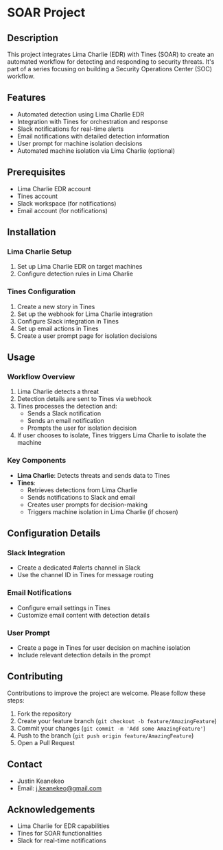 # SOAR Project

## Description
This project integrates Lima Charlie (EDR) with Tines (SOAR) to create an automated workflow for detecting and responding to security threats. It's part of a series focusing on building a Security Operations Center (SOC) workflow.

## Features
- Automated detection using Lima Charlie EDR
- Integration with Tines for orchestration and response
- Slack notifications for real-time alerts
- Email notifications with detailed detection information
- User prompt for machine isolation decisions
- Automated machine isolation via Lima Charlie (optional)

## Prerequisites
- Lima Charlie EDR account
- Tines account
- Slack workspace (for notifications)
- Email account (for notifications)

## Installation

### Lima Charlie Setup
1. Set up Lima Charlie EDR on target machines
2. Configure detection rules in Lima Charlie

### Tines Configuration
1. Create a new story in Tines
2. Set up the webhook for Lima Charlie integration
3. Configure Slack integration in Tines
4. Set up email actions in Tines
5. Create a user prompt page for isolation decisions

## Usage

### Workflow Overview
1. Lima Charlie detects a threat
2. Detection details are sent to Tines via webhook
3. Tines processes the detection and:
   - Sends a Slack notification
   - Sends an email notification
   - Prompts the user for isolation decision
4. If user chooses to isolate, Tines triggers Lima Charlie to isolate the machine

### Key Components
- **Lima Charlie**: Detects threats and sends data to Tines
- **Tines**: 
  - Retrieves detections from Lima Charlie
  - Sends notifications to Slack and email
  - Creates user prompts for decision-making
  - Triggers machine isolation in Lima Charlie (if chosen)

## Configuration Details

### Slack Integration
- Create a dedicated #alerts channel in Slack
- Use the channel ID in Tines for message routing

### Email Notifications
- Configure email settings in Tines
- Customize email content with detection details

### User Prompt
- Create a page in Tines for user decision on machine isolation
- Include relevant detection details in the prompt

## Contributing
Contributions to improve the project are welcome. Please follow these steps:
1. Fork the repository
2. Create your feature branch (`git checkout -b feature/AmazingFeature`)
3. Commit your changes (`git commit -m 'Add some AmazingFeature'`)
4. Push to the branch (`git push origin feature/AmazingFeature`)
5. Open a Pull Request

## Contact
- Justin Keanekeo
- Email: j.keanekeo@gmail.com

## Acknowledgements
- Lima Charlie for EDR capabilities
- Tines for SOAR functionalities
- Slack for real-time notifications
